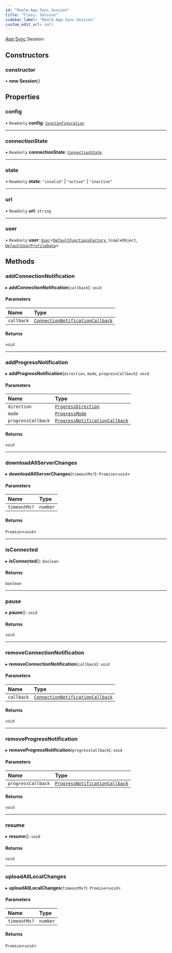 ```yaml
---
id: "Realm.App.Sync.Session"
title: "Class: Session"
sidebar_label: "Realm.App.Sync.Session"
custom_edit_url: null
---
```


[App](../namespaces/Realm.App).[Sync](../namespaces/Realm.App.Sync).Session

## Constructors

### constructor

• **new Session**()

## Properties

### config

• `Readonly` **config**: [`SyncConfiguration`](../namespaces/Realm#syncconfiguration)

___

### connectionState

• `Readonly` **connectionState**: [`ConnectionState`](../enums/Realm.ConnectionState)

___

### state

• `Readonly` **state**: ``"invalid"`` \| ``"active"`` \| ``"inactive"``

___

### url

• `Readonly` **url**: `string`

___

### user

• `Readonly` **user**: [`User`](Realm.User)<[`DefaultFunctionsFactory`](../interfaces/Realm.DefaultFunctionsFactory), `SimpleObject`, [`DefaultUserProfileData`](../namespaces/Realm#defaultuserprofiledata)\>

## Methods

### addConnectionNotification

▸ **addConnectionNotification**(`callback`): `void`

#### Parameters

| Name | Type |
| :------ | :------ |
| `callback` | [`ConnectionNotificationCallback`](../namespaces/Realm#connectionnotificationcallback) |

#### Returns

`void`

___

### addProgressNotification

▸ **addProgressNotification**(`direction`, `mode`, `progressCallback`): `void`

#### Parameters

| Name | Type |
| :------ | :------ |
| `direction` | [`ProgressDirection`](../namespaces/Realm#progressdirection) |
| `mode` | [`ProgressMode`](../namespaces/Realm#progressmode) |
| `progressCallback` | [`ProgressNotificationCallback`](../namespaces/Realm#progressnotificationcallback) |

#### Returns

`void`

___

### downloadAllServerChanges

▸ **downloadAllServerChanges**(`timeoutMs?`): `Promise`<`void`\>

#### Parameters

| Name | Type |
| :------ | :------ |
| `timeoutMs?` | `number` |

#### Returns

`Promise`<`void`\>

___

### isConnected

▸ **isConnected**(): `boolean`

#### Returns

`boolean`

___

### pause

▸ **pause**(): `void`

#### Returns

`void`

___

### removeConnectionNotification

▸ **removeConnectionNotification**(`callback`): `void`

#### Parameters

| Name | Type |
| :------ | :------ |
| `callback` | [`ConnectionNotificationCallback`](../namespaces/Realm#connectionnotificationcallback) |

#### Returns

`void`

___

### removeProgressNotification

▸ **removeProgressNotification**(`progressCallback`): `void`

#### Parameters

| Name | Type |
| :------ | :------ |
| `progressCallback` | [`ProgressNotificationCallback`](../namespaces/Realm#progressnotificationcallback) |

#### Returns

`void`

___

### resume

▸ **resume**(): `void`

#### Returns

`void`

___

### uploadAllLocalChanges

▸ **uploadAllLocalChanges**(`timeoutMs?`): `Promise`<`void`\>

#### Parameters

| Name | Type |
| :------ | :------ |
| `timeoutMs?` | `number` |

#### Returns

`Promise`<`void`\>
